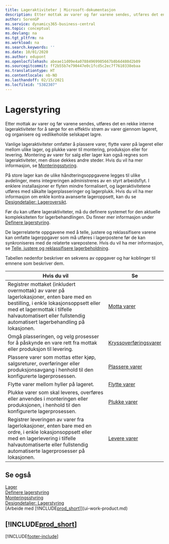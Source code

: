 ```yaml
---
title: Lageraktiviteter | Microsoft-dokumentasjon
description: Etter mottak av varer og før varene sendes, utføres det en rekke interne lageraktiviteter for å sørge for en effektiv strøm av varer gjennom lageret, og organisere og vedlikeholde selskapet lagre.
author: SorenGP
ms.service: dynamics365-business-central
ms.topic: conceptual
ms.devlang: na
ms.tgt_pltfrm: na
ms.workload: na
ms.search.keywords: ''
ms.date: 10/01/2020
ms.author: edupont
ms.openlocfilehash: abeae11d09e4a07884969985667b8b6d480d2b09
ms.sourcegitcommit: ff2b55b7e790447e0c1fcd5c2ec7f7610338ebaa
ms.translationtype: HT
ms.contentlocale: nb-NO
ms.lasthandoff: 02/15/2021
ms.locfileid: "5382307"
---
```

# <a name="warehouse-management"></a>Lagerstyring
Etter mottak av varer og før varene sendes, utføres det en rekke interne lageraktiviteter for å sørge for en effektiv strøm av varer gjennom lageret, og organisere og vedlikeholde selskapet lagre.

Vanlige lageraktiviteter omfatter å plassere varer, flytte varer på lageret eller mellom ulike lager, og plukke varer til montering, produksjon eller for levering. Montering av varer for salg eller lager kan også regnes som lageraktiviteter, men disse dekkes andre steder. Hvis du vil ha mer informasjon, se [Monteringsstyring](assembly-assemble-items.md).  

På store lager kan de ulike håndteringsoppgavene legges til ulike avdelinger, mens integreringen administreres av en styrt arbeidsflyt. I enklere installasjoner er flyten mindre formalisert, og lageraktivitetene utføres med såkalte lagerplasseringer og lagerplukk. Hvis du vil ha mer informasjon om enkle kontra avanserte lageroppsett, kan du se [Designdetaljer: Lageroversikt](design-details-warehouse-overview.md).

Før du kan utføre lageraktiviteter, må du definere systemet for den aktuelle kompleksiteten for lagerbehandlingen. Du finner mer informasjon under [Definere lagerstyring](warehouse-setup-warehouse.md).

De lagerrelaterte oppgavene med å telle, justere og reklassifisere varene kan omfatte lagerppgaver som må utføres i lagerpostene før de kan synkroniseres med de relaterte varepostene. Hvis du vil ha mer informasjon, se [Telle, justere og reklassifisere lagerbeholdning](inventory-how-count-adjust-reclassify.md).

 Tabellen nedenfor beskriver en sekvens av oppgaver og har koblinger til emnene som beskriver dem.   

|**Hvis du vil**|**Se**|  
|------------|-------------|  
|Registrer mottaket (inkludert overmottak) av varer på lagerlokasjoner, enten bare med en bestilling, i enkle lokasjonsoppsett eller med et lagermottak i tilfelle halvautomatisert eller fullstendig automatisert lagerbehandling på lokasjonen.|[Motta varer](warehouse-how-receive-items.md)|
|Omgå plasseringen, og velg prosesser for å påskynde en vare rett fra mottak eller produksjon til levering.|[Kryssoverføringsvarer](warehouse-how-to-cross-dock-items.md)|    
|Plassere varer som mottas etter kjøp, salgsreturer, overføringer eller produksjonsavgang i henhold til den konfigurerte lagerprosessen.|[Plassere varer](warehouse-put-away-items.md)|
|Flytte varer mellom hyller på lageret.|[Flytte varer](warehouse-move-items.md)|
|Plukke varer som skal leveres, overføres eller anvendes i monteringen eller produksjonen, i henhold til den konfigurerte lagerprosessen.|[Plukke varer](warehouse-pick-items.md)|
|Registrer leveringen av varer fra lagerlokasjoner, enten bare med en ordre, i enkle lokasjonsoppsett eller med en lagerlevering i tilfelle halvautomatiserte eller fullstendig automatiserte lagerprosesser på lokasjonen.|[Levere varer](warehouse-how-ship-items.md)|  

## <a name="see-also"></a>Se også  
[Lager](inventory-manage-inventory.md)  
[Definere lagerstyring](warehouse-setup-warehouse.md)     
[Monteringsstyring](assembly-assemble-items.md)    
[Designdetaljer: Lagerstyring](design-details-warehouse-management.md)  
[Arbeide med [!INCLUDE[prod_short](includes/prod_short.md)]](ui-work-product.md)  

## [!INCLUDE[prod_short](includes/free_trial_md.md)]  


[!INCLUDE[footer-include](includes/footer-banner.md)]